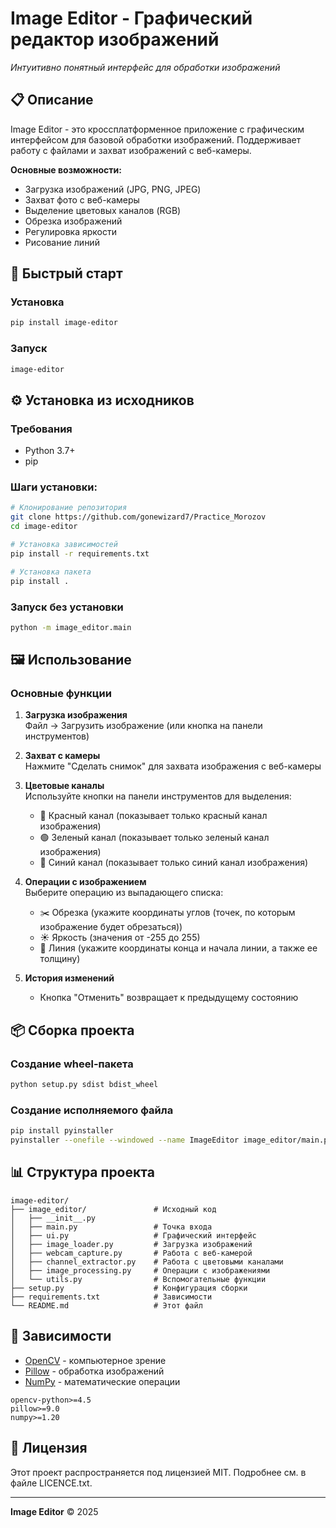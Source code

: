 # Image Editor - Графический редактор изображений

  
*Интуитивно понятный интерфейс для обработки изображений*

## 📋 Описание
Image Editor - это кроссплатформенное приложение с графическим интерфейсом для базовой обработки изображений. Поддерживает работу с файлами и захват изображений с веб-камеры.

**Основные возможности:**
- Загрузка изображений (JPG, PNG, JPEG)
- Захват фото с веб-камеры
- Выделение цветовых каналов (RGB)
- Обрезка изображений
- Регулировка яркости
- Рисование линий


## 🚀 Быстрый старт

### Установка
```bash
pip install image-editor
```

### Запуск
```bash
image-editor
```

## ⚙️ Установка из исходников

### Требования
- Python 3.7+
- pip

### Шаги установки:
```bash
# Клонирование репозитория
git clone https://github.com/gonewizard7/Practice_Morozov
cd image-editor

# Установка зависимостей
pip install -r requirements.txt

# Установка пакета
pip install .
```

### Запуск без установки
```bash
python -m image_editor.main
```

## 🖼️ Использование

### Основные функции
1. **Загрузка изображения**  
   Файл → Загрузить изображение (или кнопка на панели инструментов)

2. **Захват с камеры**  
   Нажмите "Сделать снимок" для захвата изображения с веб-камеры

3. **Цветовые каналы**  
   Используйте кнопки на панели инструментов для выделения:
   - 🔴 Красный канал (показывает только красный канал изображения)
   - 🟢 Зеленый канал (показывает только зеленый канал изображения)
   - 🔵 Синий канал (показывает только синий канал изображения)

4. **Операции с изображением**  
   Выберите операцию из выпадающего списка:
   - ✂️ Обрезка (укажите координаты углов (точек, по которым изображение будет обрезаться))
   - ☀️ Яркость (значения от -255 до 255)
   - 📏 Линия (укажите координаты конца и начала линии, а также ее толщину)

5. **История изменений**  
   - Кнопка "Отменить" возвращает к предыдущему состоянию

## 📦 Сборка проекта

### Создание wheel-пакета
```bash
python setup.py sdist bdist_wheel
```

### Создание исполняемого файла
```bash
pip install pyinstaller
pyinstaller --onefile --windowed --name ImageEditor image_editor/main.py
```

## 📊 Структура проекта
```
image-editor/
├── image_editor/               # Исходный код
│   ├── __init__.py
│   ├── main.py                 # Точка входа
│   ├── ui.py                   # Графический интерфейс
│   ├── image_loader.py         # Загрузка изображений
│   ├── webcam_capture.py       # Работа с веб-камерой
│   ├── channel_extractor.py    # Работа с цветовыми каналами
│   ├── image_processing.py     # Операции с изображениями
│   └── utils.py                # Вспомогательные функции
├── setup.py                    # Конфигурация сборки
├── requirements.txt            # Зависимости
└── README.md                   # Этот файл
```

## 📌 Зависимости
- [OpenCV](https://opencv.org/) - компьютерное зрение
- [Pillow](https://python-pillow.org/) - обработка изображений
- [NumPy](https://numpy.org/) - математические операции

```text
opencv-python>=4.5
pillow>=9.0
numpy>=1.20
```

## 📄 Лицензия
Этот проект распространяется под лицензией MIT. Подробнее см. в файле LICENCE.txt.

---
**Image Editor** © 2025